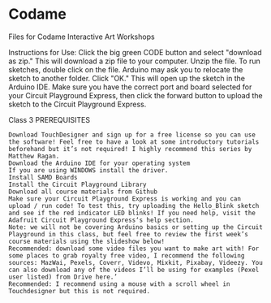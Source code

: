 # Codame
Files for Codame Interactive Art Workshops

Instructions for Use:
Click the big green CODE button and select "download as zip." This will download a zip file to your computer. Unzip the file. To run sketches, double click on the file. Arduino may ask you to relocate the sketch to another folder. Click "OK." This will open up the sketch in the Arduino IDE. Make sure you have the correct port and board selected for your Circuit Playground Express, then click the forward button to upload the sketch to the Circuit Playground Express. 

Class 3 PREREQUISITES 


    Download TouchDesigner and sign up for a free license so you can use the software! Feel free to have a look at some introductory tutorials beforehand but it’s not required! I highly recommend this series by Matthew Ragan.
    Download the Arduino IDE for your operating system
    If you are using WINDOWS install the driver.
    Install SAMD Boards
    Install the Circuit Playground Library
    Download all course materials from Github
    Make sure your Circuit Playground Express is working and you can upload / run code! To test this, try uploading the Hello_Blink sketch and see if the red indicator LED blinks! If you need help, visit the Adafruit Circuit Playground Express‘s help section.
    Note: we will not be covering Arduino basics or setting up the Circuit Playground in this class, but feel free to review the first week’s course materials using the slideshow below!
    Recommended: download some video files you want to make art with! For some places to grab royalty free video, I recommend the following sources: MazWai, Pexels, Coverr, Videvo, Mixkit, Pixabay, Videezy. You can also download any of the videos I’ll be using for examples (Pexel user listed) from Drive here.’
    Recommended: I recommend using a mouse with a scroll wheel in Touchdesigner but this is not required.

